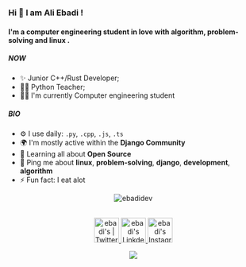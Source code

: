 
### Hi 👋 I am Ali Ebadi ! 

#### I'm a computer engineering student in love with **algorithm**, **problem-solving** and **linux** .

##### NOW

- ✨ Junior C++/Rust Developer;
- 👨‍🏫 Python Teacher;
- 👨‍🎓 I'm currently Computer engineering student 

##### BIO

- ⚙️ I use daily: `.py`, `.cpp`, `.js`, `.ts`
- 🌍 I'm mostly active within the **Django Community**
- 🌱 Learning all about **Open Source**
- 💬 Ping me about **linux**, **problem-solving**, **django**, **development**, **algorithm**
- ⚡️ Fun fact: I eat alot

<p align="center"> <img src="https://github-readme-stats.vercel.app/api?username=ebadidev&show_icons=true&theme=gotham" alt="ebadidev" />

<p align="center">
<br/>
<a href="https://twitter.com/ebadidev">
  <img alt="ebadi's | Twitter" width="50px" src="https://cdn.jsdelivr.net/npm/simple-icons@v3/icons/twitter.svg"/>
</a>
<a href="https://www.linkedin.com/in/aliebadi-dev">
  <img alt="ebadi's LinkdeIN" width="50px" src="https://cdn.jsdelivr.net/npm/simple-icons@v3/icons/linkedin.svg" />
</a>
<a href="https://www.instagram.com/archmage.inc">
  <img alt="ebadi's Instagram" width="50px" src="https://cdn.jsdelivr.net/npm/simple-icons@v3/icons/instagram.svg" />
<br>


<p align="center"> <img alig src="https://github-profile-trophy.vercel.app/?username=ebadidev&column=8&no-bg=true&no-frame=true&theme=dark" />
</p>



<!--
**EbadiDev/EbadiDev** is a ✨ _special_ ✨ repository because its `README.md` (this file) appears on your GitHub profile.

Here are some ideas to get you started:

- 🔭 I’m currently working on ...
- 🌱 I’m currently learning ...
- 👯 I’m looking to collaborate on ...
- 🤔 I’m looking for help with ...
- 💬 Ask me about ...
- 📫 How to reach me: ...
- 😄 Pronouns: ...
- ⚡ Fun fact: ...
-->
